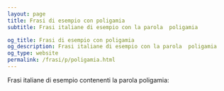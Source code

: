 ```yaml
---
layout: page
title: Frasi di esempio con poligamia 
subtitle: Frasi italiane di esempio con la parola  poligamia

og_title: Frasi di esempio con poligamia 
og_description: Frasi italiane di esempio con la parola  poligamia
og_type: website
permalink: /frasi/p/poligamia.html
---
```


Frasi italiane di esempio contenenti la parola poligamia:



